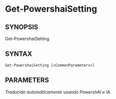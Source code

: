 ﻿---
external help file: powershai-help.xml
schema: 2.0.0
powershai: true
---

# Get-PowershaiSetting

## SYNOPSIS <!--!= @#Synop !-->

Get-PowershaiSetting 


## SYNTAX <!--!= @#Syntax !-->

```
Get-PowershaiSetting [<CommonParameters>]
```

## PARAMETERS <!--!= @#Params !-->


<!--PowershaiAiDocBlockStart-->
_Traducido automáticamente usando PowershAI e IA._
<!--PowershaiAiDocBlockEnd-->
